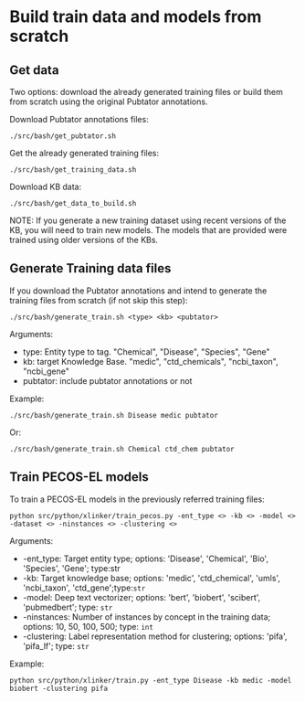 # Build train data and models from scratch


## Get data
Two options: download the already generated training files or build them from scratch using the original Pubtator annotations.

Download Pubtator annotations files:

```
./src/bash/get_pubtator.sh
```

Get the already generated training files:

```
./src/bash/get_training_data.sh
```


Download KB data:

```
./src/bash/get_data_to_build.sh
```

NOTE: If you generate a new training dataset using recent versions of the KB, you will need to train new models. The models that are provided were trained using older versions of the KBs.


## Generate Training data files
If you download the Pubtator annotations and intend to generate the training files from scratch (if not skip this step):

```
./src/bash/generate_train.sh <type> <kb> <pubtator>
```

Arguments:
- type: Entity type to tag. "Chemical", "Disease", "Species", "Gene"
- kb: target Knowledge Base. "medic", "ctd_chemicals", "ncbi_taxon", "ncbi_gene"
- pubtator: include pubtator annotations or not

Example:

```
./src/bash/generate_train.sh Disease medic pubtator
```

Or:

```
./src/bash/generate_train.sh Chemical ctd_chem pubtator

```


## Train PECOS-EL models

To train a PECOS-EL models in the previously referred training files:

```
python src/python/xlinker/train_pecos.py -ent_type <> -kb <> -model <> -dataset <> -ninstances <> -clustering <>
```

Arguments: 

* -ent_type: Target entity type; options: 'Disease', 'Chemical', 'Bio', 'Species', 'Gene'; type:str
* -kb: Target knowledge base; options: 'medic', 'ctd_chemical', 'umls', 'ncbi_taxon', 'ctd_gene';type:`str`
* -model: Deep text vectorizer; options: 'bert', 'biobert', 'scibert', 'pubmedbert'; type: `str`
* -ninstances: Number of instances by concept in the training data; options: 10, 50, 100, 500; type: `int`
* -clustering: Label representation method for clustering; options: 'pifa', 'pifa_lf'; type: `str`

Example:

```
python src/python/xlinker/train.py -ent_type Disease -kb medic -model biobert -clustering pifa
```